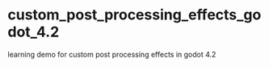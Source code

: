 # custom_post_processing_effects_godot_4.2
learning demo for custom post processing effects in godot 4.2
